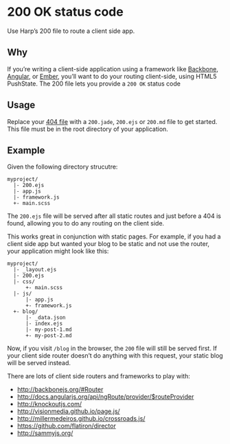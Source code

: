 # 200 OK status code

Use Harp’s 200 file to route a client side app.

## Why

If you’re writing a client-side application using a framework like [Backbone](http://backbonejs.org), [Angular](http://angularjs.org), or [Ember](http://emberjs.com), you’ll want to do your routing client-side, using HTML5 PushState. The 200 file lets you provide a `200 OK` status code 

## Usage

Replace your [404 file](404-not-found) with a `200.jade`, `200.ejs` or `200.md` file to get started. This file must be in the root directory of your application.

## Example

Given the following directory strucutre:

```
myproject/
  |- 200.ejs
  |- app.js
  |- framework.js
  +- main.scss
```

The `200.ejs` file will be served after all static routes and just before a 404 is found, allowing you to do any routing on the client side.

This works great in conjunction with static pages. For example, if you had a client side app but wanted your blog to be static and not use the router, your application might look like this:

```
myproject/
  |- _layout.ejs
  |- 200.ejs
  |- css/
      +- main.scss
  |- js/
      |- app.js
      +- framework.js
  +- blog/
      |- _data.json
      |- index.ejs
      |- my-post-1.md
      +- my-post-2.md
```

Now, if you visit `/blog` in the browser, the `200` file will still be served first. If your client side router doesn’t do anything with this request, your static blog will be served instead.

There are lots of client side routers and frameworks to play with:

* http://backbonejs.org/#Router
* http://docs.angularjs.org/api/ngRoute/provider/$routeProvider
* http://knockoutjs.com/
* http://visionmedia.github.io/page.js/
* http://millermedeiros.github.io/crossroads.js/
* https://github.com/flatiron/director
* http://sammyjs.org/


